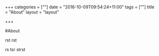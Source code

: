 +++
categories = [""]
date = "2016-10-09T09:54:24+11:00"
tags = [""]
title = "About"
layout = "layout"

+++

#About

rst rst 

rs tsr strst 


